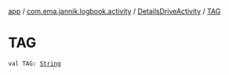 [app](../../index.md) / [com.ema.jannik.logbook.activity](../index.md) / [DetailsDriveActivity](index.md) / [TAG](./-t-a-g.md)

# TAG

`val TAG: `[`String`](https://kotlinlang.org/api/latest/jvm/stdlib/kotlin/-string/index.html)
